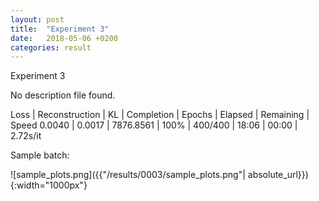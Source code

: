 ```yaml
---
layout: post
title:  "Experiment 3"
date:   2018-05-06 +0200
categories: result
---
```

Experiment 3

No description file found.

Loss | Reconstruction | KL | Completion | Epochs | Elapsed | Remaining | Speed
0.0040 | 0.0017 | 7876.8561 | 100% | 400/400 | 18:06 | 00:00 | 2.72s/it



Sample batch:

![sample_plots.png]({{"/results/0003/sample_plots.png"| absolute_url}}){:width="1000px"}
